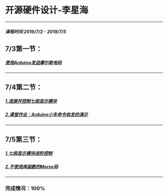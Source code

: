 # 开源硬件设计-李星海
***
##### 课程时间  2019/7/2 - 2019/7/5

## 7/3第一节：
##### [使用Arduino发送摩尔斯电码](https://github.com/bullet46/original-hardware-homework/tree/master/1st-Morse)
---
## 7/4第二节：
##### [1.连接并控制七段显示模块](https://github.com/bullet46/original-hardware-homework/tree/master/2nd-Digital-display)
##### [2.课堂作业：Arduino小车命令收发的演示](https://github.com/bullet46/original-hardware-homework/tree/master/class-homework)
---
## 7/5第三节：
##### [1.七段显示模块进阶控制](https://github.com/bullet46/original-hardware-homework/tree/master/3rd-Digital-display-update)
##### [2.不使用库函数的Morse码](https://github.com/bullet46/original-hardware-homework/tree/master/4th-Morse-Without-head)
---
### 完成情况：100%
